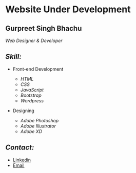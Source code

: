 # Website Under Development
## Gurpreet Singh Bhachu
*Web Designer & Developer*
## *Skill:*
* Front-end Development
  * *HTML*
  * *CSS*
  * *JavaScript*
  * *Bootstrap*
  * *Wordpress*
  
* Designing
  * *Adobe Photoshop*
  * *Adobe Illustrator*
  * *Adobe XD*
  
## *Contact:*
 *  [Linkedin](https://www.linkedin.com/in/gurpreetsbhachu/)
 *  [Email](mailto:gurpreet.bhachu@hotmail.com?Subject=Hello%20Gurpreet%20S%20Bhachu)
